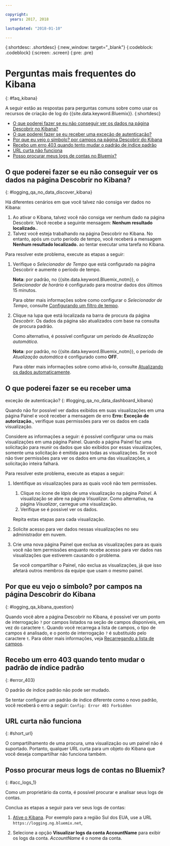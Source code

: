 ```yaml
---

copyright:
  years: 2017, 2018

lastupdated: "2018-01-10"

---
```




{:shortdesc: .shortdesc}
{:new_window: target="_blank"}
{:codeblock: .codeblock}
{:screen: .screen}
{:pre: .pre}


# Perguntas mais frequentes do Kibana
{: #faq_kibana}

A seguir estão as respostas para perguntas comuns sobre como usar os recursos de criação de log
do {{site.data.keyword.Bluemix}}. {:shortdesc}

* [O que poderei fazer se eu não conseguir ver
os dados na página Descobrir no Kibana?](/docs/services/CloudLogAnalysis/qa/faq_kibana.html#logging_qa_no_data_discover_kibana)
* [O que poderei fazer se eu receber uma
exceção de autenticação?](/docs/services/CloudLogAnalysis/qa/faq_kibana.html#logging_qa_no_data_dashboard_kibana)
* [Por que eu vejo o símbolo? por campos na página Descobrir do Kibana](/docs/services/CloudLogAnalysis/qa/faq_kibana.html#logging_qa_kibana_question)
* [Recebo um erro 403 quando tento mudar o padrão de índice padrão](/docs/services/CloudLogAnalysis/qa/faq_kibana.html#error_403)
* [URL curta não funciona](/docs/services/CloudLogAnalysis/qa/faq_kibana.html#short_url)
* [Posso procurar meus logs de contas no Bluemix?](/docs/services/CloudLogAnalysis/qa/faq_kibana.html#acc_logs_1)


## O que poderei fazer se eu não conseguir ver os dados na página Descobrir no Kibana?
{: #logging_qa_no_data_discover_kibana}

Há diferentes cenários em que você talvez não consiga ver dados no Kibana:

1. Ao ativar o Kibana, talvez você não consiga ver nenhum dado na página Descobrir. Você recebe a
seguinte mensagem: **Nenhum resultado localizado.**. 
2. Talvez você esteja trabalhando na página Descobrir no Kibana. No entanto, após um curto período de tempo, você receberá a mensagem **Nenhum resultado localizado.** ao tentar
executar uma tarefa no Kibana.

Para resolver este problema, execute as etapas a seguir:

1. Verifique o *Selecionador de Tempo* que está configurado na página Descobrir e
aumente o período de tempo. 

    **Nota**: por padrão, no {{site.data.keyword.Bluemix_notm}}, o *Selecionador de horário* é configurado para mostrar dados dos últimos 15 minutos.

    Para obter mais informações sobre como configurar o *Selecionador de Tempo*, consulte
[Configurando um filtro de
tempo](/docs/services/CloudLogAnalysis/kibana/filter_logs.html#set_time_filter).
       
2. Clique na lupa que está localizada na barra de procura da página *Descobrir*. Os dados da página são atualizados com base na consulta de procura padrão.

    Como alternativa, é possível configurar um período de *Atualização automática*.

    **Nota**: por padrão, no {{site.data.keyword.Bluemix_notm}}, o
período de *Atualização automática* é configurado como **OFF**.
    
    Para obter mais informações sobre como ativá-lo, consulte
[Atualizando
os dados automaticamente](/docs/services/CloudLogAnalysis/kibana/analize_logs_interactively.html#discover_view_refresh_interval).



## O que poderei fazer se eu receber uma
exceção de autenticação?
{: #logging_qa_no_data_dashboard_kibana}

Quando não for possível ver dados exibidos em suas visualizações em uma página Painel e você receber a
mensagem de erro **Erro: Exceção de autorização.**, verifique suas permissões para ver os dados em
cada visualização.

Considere as informações a seguir:
é possível configurar uma ou mais visualizações em uma página Painel. Quando a página Painel faz uma solicitação para reunir os dados que são exibidos por essas visualizações,
somente uma solicitação é emitida para todas as visualizações. Se você não tiver permissões para ver os dados
em uma das visualizações, a solicitação inteira falhará.

Para resolver este problema, execute as etapas a seguir:

1. Identifique as visualizações para as quais você não tem permissões.

    1. Clique no ícone de *lápis* de uma visualização na página *Painel*. A
visualização se abre na página *Visualizar*. Como alternativa, na página
*Visualizar*, carregue uma visualização. 
    2. Verifique se é possível ver os dados.
    
    Repita estas etapas para cada visualização.

2. Solicite acesso para ver dados nessas visualizações no seu administrador em nuvem.

3. Crie uma nova página Painel que exclua as visualizações para as quais você não tem permissões enquanto
recebe acesso para ver dados nas visualizações que estiverem causando o problema. 

    Se você compartilhar o Painel, não exclua as visualizações, já que isso afetará outros membros da
equipe que usam o mesmo painel.



## Por que eu vejo o símbolo? por campos na página Descobrir do Kibana
{: #logging_qa_kibana_question}

Quando você abre a página Descobrir no Kibana, é possível ver um ponto de interrogação `?` por campos listados na seção de campos disponíveis, em vez do caractere `t`. Quando você recarrega a lista de campos, o tipo de campos é analisado, e o ponto de interrogação `?` é substituído pelo caractere `t`. Para obter mais informações, veja [Recarregando a lista de campos](/docs/services/CloudLogAnalysis/kibana/analize_logs_interactively.html#discover_view_reload_fields).


## Recebo um erro 403 quando tento mudar o padrão de índice padrão
{: #error_403}

O padrão de índice padrão não pode ser mudado. 

Se tentar configurar um padrão de índice diferente como o novo padrão, você receberá o erro a seguir: `Config: Error 403 Forbidden`

## URL curta não funciona
{: #short_url}

O compartilhamento de uma procura, uma visualização ou um painel não é suportado. Portanto, qualquer URL curta para um objeto do Kibana que você deseja compartilhar não funciona também. 

## Posso procurar meus logs de contas no Bluemix?
{: #acc_logs_1}

Como um proprietário da conta, é possível procurar e analisar seus logs de contas.

Conclua as etapas a seguir para ver seus logs de contas:

1. [Ative o Kibana](/docs/services/CloudLogAnalysis/kibana/launch.html#launch_Kibana_from_browser). Por exemplo para a região Sul dos EUA, use a URL `https://logging.ng.bluemix.net`,

2. Selecione a opção **Visualizar logs da conta AccountName** para exibir os logs da conta. *AccountName* é o nome da conta.

